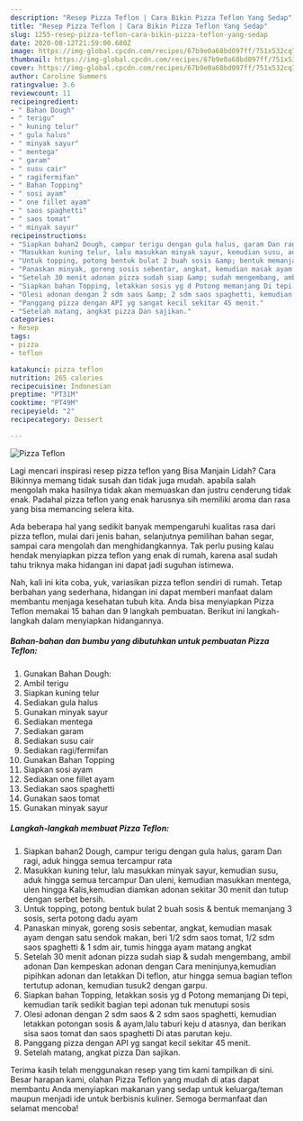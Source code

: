 ```yaml
---
description: "Resep Pizza Teflon | Cara Bikin Pizza Teflon Yang Sedap"
title: "Resep Pizza Teflon | Cara Bikin Pizza Teflon Yang Sedap"
slug: 1255-resep-pizza-teflon-cara-bikin-pizza-teflon-yang-sedap
date: 2020-08-12T21:59:00.680Z
image: https://img-global.cpcdn.com/recipes/67b9e0a68bd097ff/751x532cq70/pizza-teflon-foto-resep-utama.jpg
thumbnail: https://img-global.cpcdn.com/recipes/67b9e0a68bd097ff/751x532cq70/pizza-teflon-foto-resep-utama.jpg
cover: https://img-global.cpcdn.com/recipes/67b9e0a68bd097ff/751x532cq70/pizza-teflon-foto-resep-utama.jpg
author: Caroline Summers
ratingvalue: 3.6
reviewcount: 11
recipeingredient:
- " Bahan Dough"
- " terigu"
- " kuning telur"
- " gula halus"
- " minyak sayur"
- " mentega"
- " garam"
- " susu cair"
- " ragifermifan"
- " Bahan Topping"
- " sosi ayam"
- " one fillet ayam"
- " saos spaghetti"
- " saos tomat"
- " minyak sayur"
recipeinstructions:
- "Siapkan bahan2 Dough, campur terigu dengan gula halus, garam Dan ragi, aduk hingga semua tercampur rata"
- "Masukkan kuning telur, lalu masukkan minyak sayur, kemudian susu, aduk hingga semua tercampur Dan uleni, kemudian masukkan mentega, ulen hingga Kalis,kemudian diamkan adonan sekitar 30 menit dan tutup dengan serbet bersih."
- "Untuk topping, potong bentuk bulat 2 buah sosis &amp; bentuk memanjang 3 sosis, serta potong dadu ayam"
- "Panaskan minyak, goreng sosis sebentar, angkat, kemudian masak ayam dengan satu sendok makan, beri 1/2 sdm saos tomat, 1/2 sdm saos spaghetti &amp; 1 sdm air, tumis hingga ayam matang angkat"
- "Setelah 30 menit adonan pizza sudah siap &amp; sudah mengembang, ambil adonan Dan kempeskan adonan dengan Cara meninjunya,kemudian pipihkan adonan dan letakkan Di teflon, atur hingga semua bagian teflon tertutup adonan, kemudian tusuk2 dengan garpu."
- "Siapkan bahan Topping, letakkan sosis yg d Potong memanjang Di tepi, kemudian tarik sedikit bagian tepi adonan tuk menutupi sosis"
- "Olesi adonan dengan 2 sdm saos &amp; 2 sdm saos spaghetti, kemudian letakkan potongan sosis &amp; ayam,lalu taburi keju d atasnya, dan berikan sisa saos tomat dan saos spaghetti Di atas parutan keju."
- "Panggang pizza dengan API yg sangat kecil sekitar 45 menit."
- "Setelah matang, angkat pizza Dan sajikan."
categories:
- Resep
tags:
- pizza
- teflon

katakunci: pizza teflon 
nutrition: 265 calories
recipecuisine: Indonesian
preptime: "PT31M"
cooktime: "PT49M"
recipeyield: "2"
recipecategory: Dessert

---
```



![Pizza Teflon](https://img-global.cpcdn.com/recipes/67b9e0a68bd097ff/751x532cq70/pizza-teflon-foto-resep-utama.jpg)

Lagi mencari inspirasi resep pizza teflon yang Bisa Manjain Lidah? Cara Bikinnya memang tidak susah dan tidak juga mudah. apabila salah mengolah maka hasilnya tidak akan memuaskan dan justru cenderung tidak enak. Padahal pizza teflon yang enak harusnya sih memiliki aroma dan rasa yang bisa memancing selera kita.

Ada beberapa hal yang sedikit banyak mempengaruhi kualitas rasa dari pizza teflon, mulai dari jenis bahan, selanjutnya pemilihan bahan segar, sampai cara mengolah dan menghidangkannya. Tak perlu pusing kalau hendak menyiapkan pizza teflon yang enak di rumah, karena asal sudah tahu triknya maka hidangan ini dapat jadi suguhan istimewa.




Nah, kali ini kita coba, yuk, variasikan pizza teflon sendiri di rumah. Tetap berbahan yang sederhana, hidangan ini dapat memberi manfaat dalam membantu menjaga kesehatan tubuh kita. Anda bisa menyiapkan Pizza Teflon memakai 15 bahan dan 9 langkah pembuatan. Berikut ini langkah-langkah dalam menyiapkan hidangannya.

<!--inarticleads1-->

##### Bahan-bahan dan bumbu yang dibutuhkan untuk pembuatan Pizza Teflon:

1. Gunakan  Bahan Dough:
1. Ambil  terigu
1. Siapkan  kuning telur
1. Sediakan  gula halus
1. Gunakan  minyak sayur
1. Sediakan  mentega
1. Sediakan  garam
1. Sediakan  susu cair
1. Sediakan  ragi/fermifan
1. Gunakan  Bahan Topping
1. Siapkan  sosi ayam
1. Sediakan  one fillet ayam
1. Sediakan  saos spaghetti
1. Gunakan  saos tomat
1. Gunakan  minyak sayur




<!--inarticleads2-->

##### Langkah-langkah membuat Pizza Teflon:

1. Siapkan bahan2 Dough, campur terigu dengan gula halus, garam Dan ragi, aduk hingga semua tercampur rata
1. Masukkan kuning telur, lalu masukkan minyak sayur, kemudian susu, aduk hingga semua tercampur Dan uleni, kemudian masukkan mentega, ulen hingga Kalis,kemudian diamkan adonan sekitar 30 menit dan tutup dengan serbet bersih.
1. Untuk topping, potong bentuk bulat 2 buah sosis &amp; bentuk memanjang 3 sosis, serta potong dadu ayam
1. Panaskan minyak, goreng sosis sebentar, angkat, kemudian masak ayam dengan satu sendok makan, beri 1/2 sdm saos tomat, 1/2 sdm saos spaghetti &amp; 1 sdm air, tumis hingga ayam matang angkat
1. Setelah 30 menit adonan pizza sudah siap &amp; sudah mengembang, ambil adonan Dan kempeskan adonan dengan Cara meninjunya,kemudian pipihkan adonan dan letakkan Di teflon, atur hingga semua bagian teflon tertutup adonan, kemudian tusuk2 dengan garpu.
1. Siapkan bahan Topping, letakkan sosis yg d Potong memanjang Di tepi, kemudian tarik sedikit bagian tepi adonan tuk menutupi sosis
1. Olesi adonan dengan 2 sdm saos &amp; 2 sdm saos spaghetti, kemudian letakkan potongan sosis &amp; ayam,lalu taburi keju d atasnya, dan berikan sisa saos tomat dan saos spaghetti Di atas parutan keju.
1. Panggang pizza dengan API yg sangat kecil sekitar 45 menit.
1. Setelah matang, angkat pizza Dan sajikan.




Terima kasih telah menggunakan resep yang tim kami tampilkan di sini. Besar harapan kami, olahan Pizza Teflon yang mudah di atas dapat membantu Anda menyiapkan makanan yang sedap untuk keluarga/teman maupun menjadi ide untuk berbisnis kuliner. Semoga bermanfaat dan selamat mencoba!
